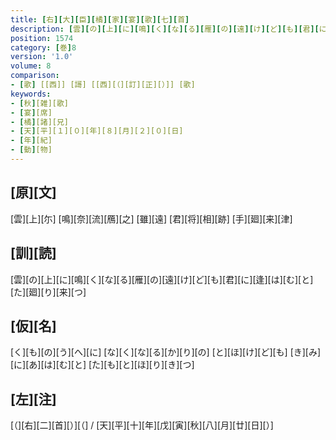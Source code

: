```yaml
---
title: [右][大][臣][橘][家][宴][歌][七][首]
description: [雲][の][上][に][鳴][く][な][る][雁][の][遠][け][ど][も][君][に][逢][は][む][と][た][廻][り][来][つ]
position: 1574
category: [巻]8
version: '1.0'
volume: 8
comparison:
- [歌] [[西]] [謌] [[西][（][訂][正][）]] [歌]
keywords:
- [秋][雑][歌]
- [宴][席]
- [橘][諸][兄]
- [天][平][１][０][年][８][月][２][０][日]
- [年][紀]
- [動][物]
---
```


## [原][文]

[雲][上][尓] [鳴][奈][流][鴈][之] [雖][遠] [君][将][相][跡] [手][廻][来][津]

## [訓][読]

[雲][の][上][に][鳴][く][な][る][雁][の][遠][け][ど][も][君][に][逢][は][む][と][た][廻][り][来][つ]

## [仮][名]

[く][も][の][う][へ][に] [な][く][な][る][か][り][の] [と][ほ][け][ど][も] [き][み][に][あ][は][む][と] [た][も][と][ほ][り][き][つ]

## [左][注]

[（][右][二][首][）][（] / [天][平][十][年][戊][寅][秋][八][月][廿][日][）]
